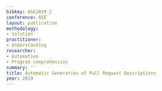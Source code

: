 ```yaml
---
bibkey: ASE2019_2
conference: ASE
layout: publication
methodology:
- Solution
practitioner:
- Understanding
researcher:
- Automation
- Program comprehension
summary: ''
title: Automatic Generation of Pull Request Descriptions
year: 2019
---
```

